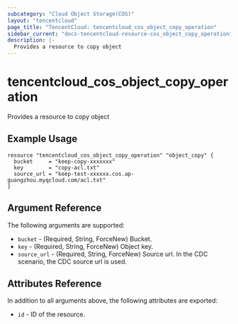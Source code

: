 ```yaml
---
subcategory: "Cloud Object Storage(COS)"
layout: "tencentcloud"
page_title: "TencentCloud: tencentcloud_cos_object_copy_operation"
sidebar_current: "docs-tencentcloud-resource-cos_object_copy_operation"
description: |-
  Provides a resource to copy object
---
```


# tencentcloud_cos_object_copy_operation

Provides a resource to copy object

## Example Usage

```hcl
resource "tencentcloud_cos_object_copy_operation" "object_copy" {
  bucket     = "keep-copy-xxxxxxx"
  key        = "copy-acl.txt"
  source_url = "keep-test-xxxxxx.cos.ap-guangzhou.myqcloud.com/acl.txt"
}
```

## Argument Reference

The following arguments are supported:

* `bucket` - (Required, String, ForceNew) Bucket.
* `key` - (Required, String, ForceNew) Object key.
* `source_url` - (Required, String, ForceNew) Source url. In the CDC scenario, the CDC source url is used.

## Attributes Reference

In addition to all arguments above, the following attributes are exported:

* `id` - ID of the resource.



